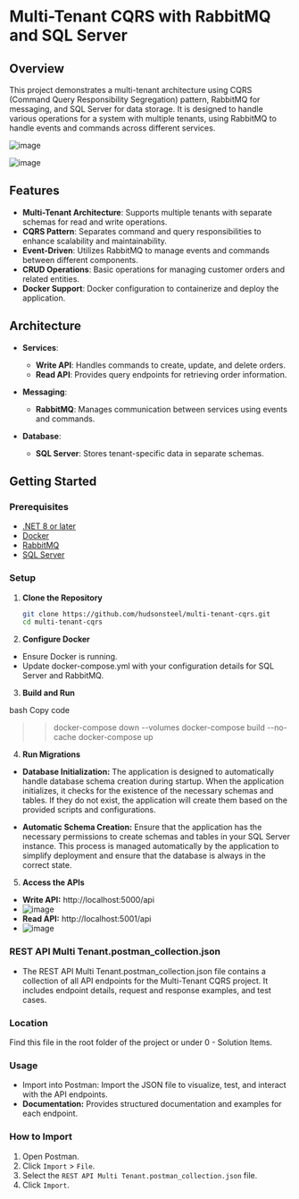 # Multi-Tenant CQRS with RabbitMQ and SQL Server

## Overview

This project demonstrates a multi-tenant architecture using CQRS (Command Query Responsibility Segregation) pattern, RabbitMQ for messaging, and SQL Server for data storage. It is designed to handle various operations for a system with multiple tenants, using RabbitMQ to handle events and commands across different services.

![image](https://github.com/user-attachments/assets/ce048045-1800-4205-874d-c338f1108488)

![image](https://github.com/user-attachments/assets/4c302a5f-24f9-4225-baff-6ccff40cc82f)


## Features

- **Multi-Tenant Architecture**: Supports multiple tenants with separate schemas for read and write operations.
- **CQRS Pattern**: Separates command and query responsibilities to enhance scalability and maintainability.
- **Event-Driven**: Utilizes RabbitMQ to manage events and commands between different components.
- **CRUD Operations**: Basic operations for managing customer orders and related entities.
- **Docker Support**: Docker configuration to containerize and deploy the application.

## Architecture

- **Services**: 
  - **Write API**: Handles commands to create, update, and delete orders.
  - **Read API**: Provides query endpoints for retrieving order information.
  
- **Messaging**: 
  - **RabbitMQ**: Manages communication between services using events and commands.

- **Database**: 
  - **SQL Server**: Stores tenant-specific data in separate schemas.

## Getting Started

### Prerequisites

- [.NET 8 or later](https://dotnet.microsoft.com/download)
- [Docker](https://www.docker.com/get-started)
- [RabbitMQ](https://www.rabbitmq.com/download.html)
- [SQL Server](https://www.microsoft.com/en-us/sql-server/sql-server-downloads)

### Setup

1. **Clone the Repository**

   ```bash
   git clone https://github.com/hudsonsteel/multi-tenant-cqrs.git
   cd multi-tenant-cqrs

2. **Configure Docker**

- Ensure Docker is running.
- Update docker-compose.yml with your configuration details for SQL Server and RabbitMQ.

3. **Build and Run**

bash
Copy code
>> docker-compose down --volumes
>> docker-compose build --no-cache
>> docker-compose up

4. **Run Migrations**

- **Database Initialization:** The application is designed to automatically handle database schema creation during startup. When the application initializes, it checks for the existence of the necessary schemas and tables. If they do not exist, the application will create them based on the provided scripts and configurations.
  
- **Automatic Schema Creation:** Ensure that the application has the necessary permissions to create schemas and tables in your SQL Server instance. This process is managed automatically by the application to simplify deployment and ensure that the database is always in the correct state.

5. **Access the APIs**
- **Write API:** http://localhost:5000/api
- ![image](https://github.com/user-attachments/assets/25cfe08e-493f-410f-bd6e-f79bd682c2e4)
- **Read API:** http://localhost:5001/api
- ![image](https://github.com/user-attachments/assets/8f4a0a4f-9fd3-48ad-8d2f-f8a064281aaf)

### REST API Multi Tenant.postman_collection.json
- The REST API Multi Tenant.postman_collection.json file contains a collection of all API endpoints for the Multi-Tenant CQRS project. It includes endpoint details, request and response examples, and test cases.

### Location
Find this file in the root folder of the project or under 0 - Solution Items.

### Usage
- Import into Postman: Import the JSON file to visualize, test, and interact with the API endpoints.
- **Documentation:** Provides structured documentation and examples for each endpoint.

### How to Import
1. Open Postman.
2. Click `Import` > `File`.
3. Select the `REST API Multi Tenant.postman_collection.json` file.
4. Click `Import`.
   
